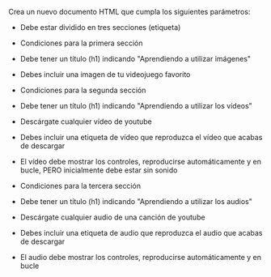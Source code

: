 Crea un nuevo documento HTML que cumpla los siguientes parámetros:

- Debe estar dividido en tres secciones (etiqueta)

- Condiciones para la primera sección

- Debe tener un título (h1) indicando "Aprendiendo a utilizar imágenes"

- Debes incluir una imagen de tu videojuego favorito

- Condiciones para la segunda sección

- Debe tener un título (h1) indicando "Aprendiendo a utilizar los vídeos"

- Descárgate cualquier vídeo de youtube
- Debes incluir una etiqueta de vídeo que reproduzca el vídeo que acabas de descargar

- El vídeo debe mostrar los controles, reproducirse automáticamente y en bucle, PERO inicialmente debe estar sin sonido

- Condiciones para la tercera sección

- Debe tener un título (h1) indicando "Aprendiendo a utilizar los audios"

- Descárgate cualquier audio de una canción de youtube

- Debes incluir una etiqueta de audio que reproduzca el audio que acabas de descargar

- El audio debe mostrar los controles, reproducirse automáticamente y en bucle